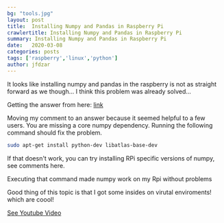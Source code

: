 ```yaml
---
bg: "tools.jpg"
layout: post
title:  Installing Numpy and Pandas in Raspberry Pi
crawlertitle: Installing Numpy and Pandas in Raspberry Pi
summary: Installing Numpy and Pandas in Raspberry Pi
date:   2020-03-08
categories: posts
tags: ['raspberry','linux','python']
author: jfdzar
---
```


It looks like installing numpy and pandas in the raspberry is not as straight forward as we though...
I think this problem was already solved...

Getting the answer from here: [link](https://stackoverflow.com/questions/53784520/numpy-import-error-python3-on-raspberry-pi)

Moving my comment to an answer because it seemed helpful to a few users.
You are missing a core numpy dependency. Running the following command should fix the problem.

```bash
sudo apt-get install python-dev libatlas-base-dev
```

If that doesn't work, you can try installing RPi specific versions of numpy, see comments here.

Executing that command made numpy work on my Rpi without problems

Good thing of this topic is that I got some insides on virutal enviroments! which are coool!

[See Youtube Video](https://www.youtube.com/watch?v=N5vscPTWKOk)


